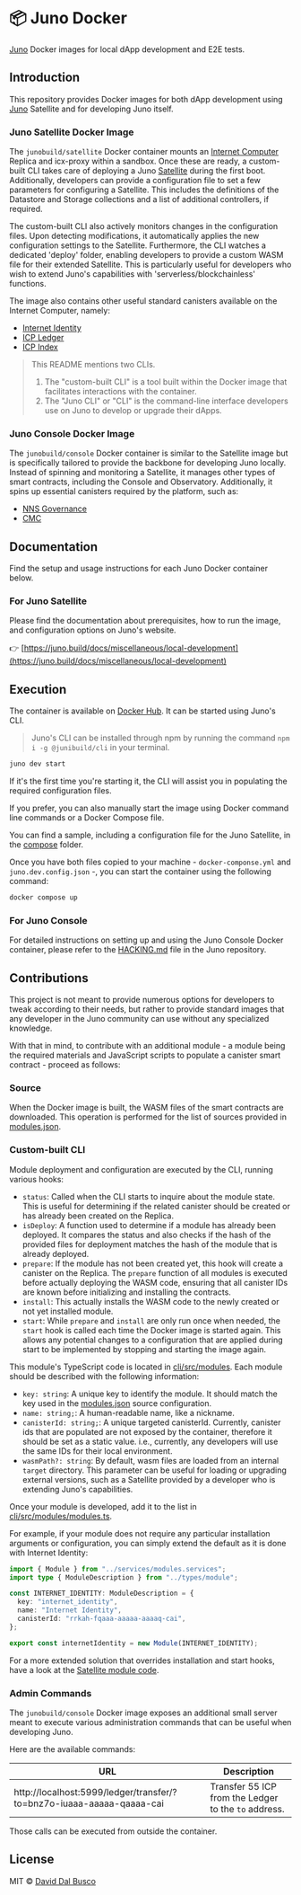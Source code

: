 # 📦 Juno Docker

[Juno] Docker images for local dApp development and E2E tests.

## Introduction

This repository provides Docker images for both dApp development using [Juno] Satellite and for developing Juno itself.

### Juno Satellite Docker Image

The `junobuild/satellite` Docker container mounts an [Internet Computer](https://internetcomputer.org/) Replica and icx-proxy within a sandbox. Once these are ready, a custom-built CLI takes care of deploying a Juno [Satellite](https://juno.build/docs/add-juno-to-an-app/create-a-satellite) during the first boot. Additionally, developers can provide a configuration file to set a few parameters for configuring a Satellite. This includes the definitions of the Datastore and Storage collections and a list of additional controllers, if required.

The custom-built CLI also actively monitors changes in the configuration files. Upon detecting modifications, it automatically applies the new configuration settings to the Satellite. Furthermore, the CLI watches a dedicated 'deploy' folder, enabling developers to provide a custom WASM file for their extended Satellite. This is particularly useful for developers who wish to extend Juno's capabilities with 'serverless/blockchainless' functions.

The image also contains other useful standard canisters available on the Internet Computer, namely:

- [Internet Identity](https://identity.internetcomputer.org/)
- [ICP Ledger](https://dashboard.internetcomputer.org/canister/ryjl3-tyaaa-aaaaa-aaaba-cai)
- [ICP Index](https://dashboard.internetcomputer.org/canister/qhbym-qaaaa-aaaaa-aaafq-cai)

> This README mentions two CLIs.
>
> 1. The "custom-built CLI" is a tool built within the Docker image that facilitates interactions with the container.
> 2. The "Juno CLI" or "CLI" is the command-line interface developers use on Juno to develop or upgrade their dApps.

### Juno Console Docker Image

The `junobuild/console` Docker container is similar to the Satellite image but is specifically tailored to provide the backbone for developing Juno locally. Instead of spinning and monitoring a Satellite, it manages other types of smart contracts, including the Console and Observatory. Additionally, it spins up essential canisters required by the platform, such as:

- [NNS Governance](https://dashboard.internetcomputer.org/canister/rrkah-fqaaa-aaaaa-aaaaq-cai)
- [CMC](https://dashboard.internetcomputer.org/canister/rkp4c-7iaaa-aaaaa-aaaca-cai)

## Documentation

Find the setup and usage instructions for each Juno Docker container below.

### For Juno Satellite

Please find the documentation about prerequisites, how to run the image, and configuration options on Juno's website.

👉 [https://juno.build/docs/miscellaneous/local-development](https://juno.build/docs/miscellaneous/local-development)

## Execution

The container is available on [Docker Hub](https://hub.docker.com/r/junobuild/satellite). It can be started using Juno's CLI.

> Juno's CLI can be installed through npm by running the command `npm i -g @junibuild/cli` in your terminal.

```bash
juno dev start
```

If it's the first time you're starting it, the CLI will assist you in populating the required configuration files.

If you prefer, you can also manually start the image using Docker command line commands or a Docker Compose file.

You can find a sample, including a configuration file for the Juno Satellite, in the [compose](./compose) folder.

Once you have both files copied to your machine - `docker-componse.yml` and `juno.dev.config.json` -, you can start the container using the following command:

```bash
docker compose up
```

### For Juno Console

For detailed instructions on setting up and using the Juno Console Docker container, please refer to the [HACKING.md](https://github.com/junobuild/juno/blob/main/HACKING.md) file in the Juno repository.

## Contributions

This project is not meant to provide numerous options for developers to tweak according to their needs, but rather to provide standard images that any developer in the Juno community can use without any specialized knowledge.

With that in mind, to contribute with an additional module - a module being the required materials and JavaScript scripts to populate a canister smart contract - proceed as follows:

### Source

When the Docker image is built, the WASM files of the smart contracts are downloaded. This operation is performed for the list of sources provided in [modules.json](./modules.json).

### Custom-built CLI

Module deployment and configuration are executed by the CLI, running various hooks:

- `status`: Called when the CLI starts to inquire about the module state. This is useful for determining if the related canister should be created or has already been created on the Replica.
- `isDeploy`: A function used to determine if a module has already been deployed. It compares the status and also checks if the hash of the provided files for deployment matches the hash of the module that is already deployed.
- `prepare`: If the module has not been created yet, this hook will create a canister on the Replica. The `prepare` function of all modules is executed before actually deploying the WASM code, ensuring that all canister IDs are known before initializing and installing the contracts.
- `install`: This actually installs the WASM code to the newly created or not yet installed module.
- `start`: While `prepare` and `install` are only run once when needed, the `start` hook is called each time the Docker image is started again. This allows any potential changes to a configuration that are applied during start to be implemented by stopping and starting the image again.

This module's TypeScript code is located in [cli/src/modules](./cli/src/modules). Each module should be described with the following information:

- `key: string`: A unique key to identify the module. It should match the key used in the [modules.json](./modules.json) source configuration.
- `name: string;`: A human-readable name, like a nickname.
- `canisterId: string;`: A unique targeted canisterId. Currently, canister ids that are populated are not exposed by the container, therefore it should be set as a static value. i.e., currently, any developers will use the same IDs for their local environment.
- `wasmPath?: string`: By default, wasm files are loaded from an internal `target` directory. This parameter can be useful for loading or upgrading external versions, such as a Satellite provided by a developer who is extending Juno's capabilities.

Once your module is developed, add it to the list in [cli/src/modules/modules.ts](./cli/src/modules/modules.ts).

For example, if your module does not require any particular installation arguments or configuration, you can simply extend the default as it is done with Internet Identity:

```typescript
import { Module } from "../services/modules.services";
import type { ModuleDescription } from "../types/module";

const INTERNET_IDENTITY: ModuleDescription = {
  key: "internet_identity",
  name: "Internet Identity",
  canisterId: "rrkah-fqaaa-aaaaa-aaaaq-cai",
};

export const internetIdentity = new Module(INTERNET_IDENTITY);
```

For a more extended solution that overrides installation and start hooks, have a look at the [Satellite module code](./cli/src/modules/satellite).

### Admin Commands

The `junobuild/console` Docker image exposes an additional small server meant to execute various administration commands that can be useful when developing Juno.

Here are the available commands:

| URL                                                                   | Description                                          |
| --------------------------------------------------------------------- | ---------------------------------------------------- |
| http://localhost:5999/ledger/transfer/?to=bnz7o-iuaaa-aaaaa-qaaaa-cai | Transfer 55 ICP from the Ledger to the `to` address. |

Those calls can be executed from outside the container.

## License

MIT © [David Dal Busco](mailto:david.dalbusco@outlook.com)

[juno]: https://juno.build

